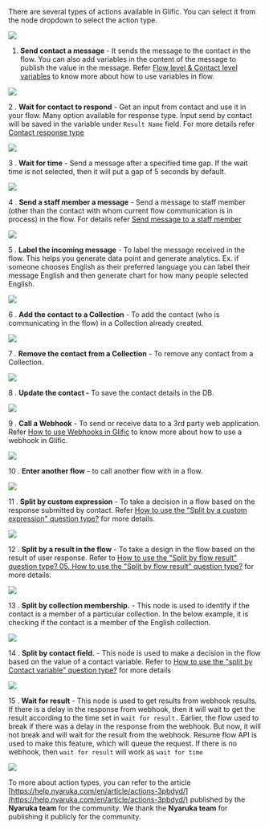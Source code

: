 There are several types of actions available in Glific. You can select it from the node dropdown to select the action type.

![](https://static.slab.com/prod/uploads/8k89m6if/posts/images/XdKR4WG8VDRleU4oXTa3TJ38.png)



1. **Send contact a message** - It sends the message to the contact in the flow. You can also add variables in the content of the message to publish the value in the message. Refer [Flow level &amp; Contact level variables](https://glific.slab.com/public/posts/8vomsqc0) to know more about how to use variables in flow. 

![](https://static.slab.com/prod/uploads/8k89m6if/posts/images/VYbCftHxpXBxPjNTbFmM4fGL.png)



2 . **Wait for contact to respond** - Get an input from contact and use it in your flow. Many option available for response type.  Input send by contact will be saved in the variable under `Result Name` field. For more details refer [Contact response type](https://glific.slab.com/public/posts/dvuebrx0)

![](https://static.slab.com/prod/uploads/8k89m6if/posts/images/M8QbJNMZ3n6HB-9Uul5nFlBp.png)



3 . **Wait for time** - Send a message after a specified time gap. If the wait time is not selected, then it will put a gap of 5 seconds by default.

![](https://static.slab.com/prod/uploads/8k89m6if/posts/images/JCZ03yZnNVEdVagLxKvVldwT.png)



4 . **Send a staff member a message** - Send a message to staff member (other than the contact with whom current flow communication is in  process) in the flow. For details refer [Send message to a staff member](https://glific.slab.com/public/posts/nt10u47i)

![](https://static.slab.com/prod/uploads/8k89m6if/posts/images/Tn0Mn4XaXltMuA6ZPBqLksku.png)



5 .  **Label the incoming message** - To label the message received in the flow. This helps you generate data point and generate analytics. Ex. if someone chooses English as their preferred language you can label their message English and then generate chart for how many people selected English.

![](https://static.slab.com/prod/uploads/8k89m6if/posts/images/0mER9Rbo1mEdUT0JdxL0fXB2.png)



6 .  **Add the contact to a Collection** - To add the contact (who is communicating in the flow) in a Collection already created.

![](https://static.slab.com/prod/uploads/8k89m6if/posts/images/KpOhp2wXXQo0Krjgm24CqkuJ.png)



7 . **Remove the contact from a Collection** - To remove any contact from a Collection.

![](https://static.slab.com/prod/uploads/8k89m6if/posts/images/vqJZiblURQ-_aKfUcCJsc91-.png)



8 .  **Update the contact -** To save the contact details in the DB.

![](https://static.slab.com/prod/uploads/8k89m6if/posts/images/5cyWCJVeDCCQwY10ST5wsvtI.png)

9 . **Call a Webhook** - To send or receive data to a 3rd party web application. Refer [How to use Webhooks in Glific](https://glific.slab.com/public/posts/zr4p96z4) to know more about how to use a webhook in Glific.

![](https://static.slab.com/prod/uploads/8k89m6if/posts/images/VE4NSv4nbeyG8g1JrN9cfIUj.png)



10 . **Enter another flow** - to call another flow with in a flow.

![](https://static.slab.com/prod/uploads/8k89m6if/posts/images/_KwzlqqPPEuG-BG5gBC5TehW.png)



11 .  **Split by custom expression**  -  To take a decision in a flow based on the response submitted by contact. Refer [How to use the &quot;Split by a custom expression&quot; question type?](https://glific.slab.com/public/posts/wvcjtoms) for more details.

![](https://static.slab.com/prod/uploads/8k89m6if/posts/images/C9hYXYR3zQIM63zg06EBgNGt.png)



12 . **Split by a result in the flow** - To take a design in the flow based on the result of user response. Refer to [How to use the &quot;Split by flow result&quot; question type? 05. How to use the &quot;Split by flow result&quot; question type?](https://glific.slab.com/public/posts/jln9xnz1) for more details.

![](https://static.slab.com/prod/uploads/8k89m6if/posts/images/BN8qzmUrKK6fJaSrQ4jJGYHQ.png)



13 . **Split by collection membership.** -  This node is used to identify if the contact is a member of a particular collection. In the below example, it is checking if the contact is a member of the English collection.

![](https://static.slab.com/prod/uploads/8k89m6if/posts/images/7P86aVO2PiyB1sjMTKTyWDAk.png)



14 . **Split by contact field.** - This node is used to make a decision in the flow based on the value of a contact variable. Refer to [How to use the &quot;split by Contact variable&quot; question type?](https://glific.slab.com/posts/14-how-to-use-the-split-by-contact-variable-question-type-nafumez4) for more details

![](https://static.slab.com/prod/uploads/8k89m6if/posts/images/jgnPibkb7gNdxJdnECG3gcuc.png)





15 .  **Wait for result** - This node is used to get results from webhook results. If there is a delay in the response from webhook, then it will wait to get the result according to the time set in `wait for result.` Earlier, the flow used to break if there was a delay in the response from the webhook. But now, it will not break and will wait for the result from the webhook. Resume flow API is used to make this feature, which will queue the request. If there is no webhook, then `wait for result` will work as `wait for time`

![](https://static.slab.com/prod/uploads/8k89m6if/posts/images/QSa997qmdwnOB8bhX1m7ugH2.png)



To more about action types, you can refer to the article [https://help.nyaruka.com/en/article/actions-3pbdyd/](https://help.nyaruka.com/en/article/actions-3pbdyd/)  published by the **Nyaruka team** for the community. We thank the **Nyaruka team** for publishing it publicly for the community.

